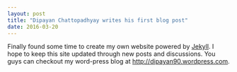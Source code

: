 ```yaml
---
layout: post
title: "Dipayan Chattopadhyay writes his first blog post"
date: 2016-03-20
---
```


Finally found some time to create my own website powered by [Jekyll](http://jekyllrb.com). I hope to keep this site updated through new posts and discussions. You guys can checkout my word-press blog at http://dipayan90.wordpress.com.
